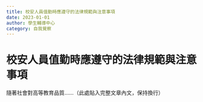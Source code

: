 ```yaml
---
title: 校安人員值勤時應遵守的法律規範與注意事項
date: 2023-01-01
author: 學生輔導中心
category: 自我覺察
---
```


# 校安人員值勤時應遵守的法律規範與注意事項

隨著社會對高等教育品質……（此處貼入完整文章內文，保持換行）
